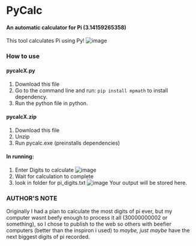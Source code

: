 # PyCalc
#### An automatic calculator for Pi (3.14159265358)
This tool calculates Pi using Py!
![image](https://github.com/user-attachments/assets/e366c7f9-d1ea-412c-90f4-53777e8ee561)

### How to use
#### pycalcX.py
1. Download this file
2. Go to the command line and run: `pip install mpmath` to install dependency.
3. Run the python file in python.

#### pycalcX.zip
1. Download this file
2. Unzip
3. Run pycalc.exe (preinstalls dependencies)

#### In running:
1. Enter Digits to calculate
![image](https://github.com/user-attachments/assets/f139b12c-520d-465c-8c8e-e938bf481da2)
2. Wait for calculation to complete
3. look in folder for pi_digits.txt
![image](https://github.com/user-attachments/assets/192e687e-5b7b-455e-8c85-84a50952d013)
Your output will be stored here.

### AUTHOR'S NOTE
Originally I had a plan to calculate the most digits of pi ever, but my computer wasnt beefy enough to process it all (30000000002 or something), so I chose to publish to the web so others with beefier computers (better than the inspiron i used) to _maybe, just maybe_ have the next biggest digits of pi recorded. 
